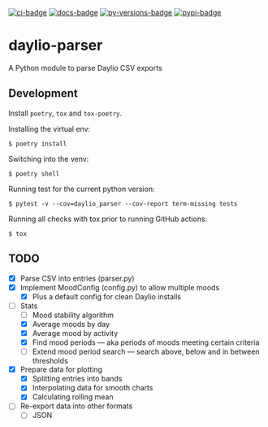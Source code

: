 [![ci-badge][]][ci-link] [![docs-badge][]][docs-link]
[![py-versions-badge][]][pypi-link] [![pypi-badge][]][pypi-link]

# daylio-parser

A Python module to parse Daylio CSV exports

## Development

Install `poetry`, `tox` and `tox-poetry`.

Installing the virtual env:

`$ poetry install`

Switching into the venv:

`$ poetry shell`

Running test for the current python version:

`$ pytest -v --cov=daylio_parser --cov-report term-missing tests`

Running all checks with tox prior to running GitHub actions:

`$ tox`

## TODO

- [x] Parse CSV into entries (parser.py)
- [x] Implement MoodConfig (config.py) to allow multiple moods
    - [x] Plus a default config for clean Daylio installs
- [ ] Stats
    - [ ] Mood stability algorithm
    - [x] Average moods by day
    - [x] Average mood by activity
    - [x] Find mood periods — aka periods of moods meeting certain criteria
    - [ ] Extend mood period search — search above, below and in between thresholds
- [x] Prepare data for plotting
    - [x] Splitting entries into bands
    - [x] Interpolating data for smooth charts
    - [x] Calculating rolling mean
- [ ] Re-export data into other formats
    - [ ] JSON

[ci-link]: https://github.com/staticf0x/daylio-parser/actions/workflows/check.yml
[ci-badge]: https://img.shields.io/github/actions/workflow/status/staticf0x/daylio-parser/check.yml?branch=master
[docs-link]: https://daylio-parser.readthedocs.io/en/latest/
[docs-badge]: https://img.shields.io/readthedocs/daylio-parser/latest
[py-versions-badge]: https://img.shields.io/pypi/pyversions/daylio-parser
[pypi-link]: https://pypi.org/project/daylio-parser/
[pypi-badge]: https://img.shields.io/pypi/v/daylio-parser
